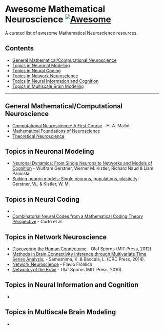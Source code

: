 # Awesome Mathematical Neuroscience [![Awesome](https://awesome.re/badge.svg)](https://github.com/sindresorhus/awesome)

A curated list of awesome Mathematical Neuroscience resources.

## Contents

- [General Mathematical/Computational Neuroscience](#general-mathematicalcomputational-neuroscience)
- [Topics in Neuronal Modeling](#topics-in-neuronal-modeling)
- [Topics in Neural Coding](#topics-in-neural-coding)
- [Topics in Network Neuroscience](#topics-in-network-neuroscience)
- [Topics in Neural Information and Cognition](#topics-in-neural-information-and-cognition)
- [Topics in Multiscale Brain Modeling](#topics-in-multiscale-brain-modeling)

<hr>

## General Mathematical/Computational Neuroscience

- [Computational Neuroscience: A First Course](https://students.aiu.edu/submissions/profiles/resources/onlineBook/q9C4X4_computational%20neuroscience.pdf) - H. A. Mallot
- [Mathematical Foundations of Neuroscience]()
- [Theoretical Neuroscience]()

## Topics in Neuronal Modeling

- [Neuronal Dynamics: From Single Neurons to Networks and Models of Cognition](https://neuronaldynamics.epfl.ch/) - Wulfram Gerstner, Werner M. Kistler, Richard Naud & Liam Paninski
- [Spiking neuron models: Single neurons, populations, plasticity](https://www.cambridge.org/core/books/spiking-neuron-models/76A3FC77EC2D24CDD91E29EBB23ADB0B) - Gerstner, W., & Kistler, W. M.



## Topics in Neural Coding

- []() - 
- [Combinatorial Neural Codes from a Mathematical Coding Theory Perspective](https://digitalcommons.unl.edu/cgi/viewcontent.cgi?article=1061&context=mathfacpub) - Curto et al.


## Topics in Network Neuroscience

- [Discovering the Human Connectome]() - Olaf Sporns (MIT Press, 2012).
- [Methods in Brain Connectivity Inference through Multivariate Time Series Analysis.]() - Sameshima, K. & Baccalá, L. (CRC Press, 2014).
- [Network Neuroscience](https://www.amazon.com.br/Network-Neuroscience-English-Flavio-Fr%C3%B6hlich-ebook/dp/B01LWN9C1C) - Flavio Fröhlich.
- [Networks of the Brain]() - Olaf Sporns (MIT Press, 2010).




## Topics in Neural Information and Cognition

- []()

## Topics in Multiscale Brain Modeling

- []()
